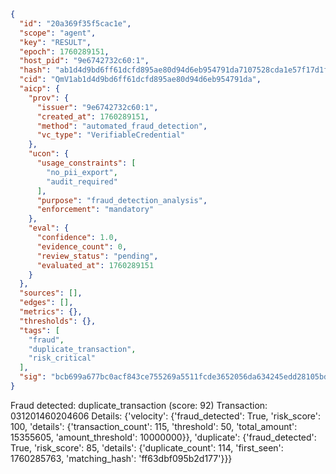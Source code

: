 ```json
{
  "id": "20a369f35f5cac1e",
  "scope": "agent",
  "key": "RESULT",
  "epoch": 1760289151,
  "host_pid": "9e6742732c60:1",
  "hash": "ab1d4d9bd6ff61dcfd895ae80d94d6eb954791da7107528cda1e57f17d1f7814",
  "cid": "QmV1ab1d4d9bd6ff61dcfd895ae80d94d6eb954791da",
  "aicp": {
    "prov": {
      "issuer": "9e6742732c60:1",
      "created_at": 1760289151,
      "method": "automated_fraud_detection",
      "vc_type": "VerifiableCredential"
    },
    "ucon": {
      "usage_constraints": [
        "no_pii_export",
        "audit_required"
      ],
      "purpose": "fraud_detection_analysis",
      "enforcement": "mandatory"
    },
    "eval": {
      "confidence": 1.0,
      "evidence_count": 0,
      "review_status": "pending",
      "evaluated_at": 1760289151
    }
  },
  "sources": [],
  "edges": [],
  "metrics": {},
  "thresholds": {},
  "tags": [
    "fraud",
    "duplicate_transaction",
    "risk_critical"
  ],
  "sig": "bcb699a677bc0acf843ce755269a5511fcde3652056da634245edd28105bdfcc"
}
```

Fraud detected: duplicate_transaction (score: 92)
Transaction: 031201460204606
Details: {'velocity': {'fraud_detected': True, 'risk_score': 100, 'details': {'transaction_count': 115, 'threshold': 50, 'total_amount': 15355605, 'amount_threshold': 10000000}}, 'duplicate': {'fraud_detected': True, 'risk_score': 85, 'details': {'duplicate_count': 114, 'first_seen': 1760285763, 'matching_hash': 'ff63dbf095b2d177'}}}